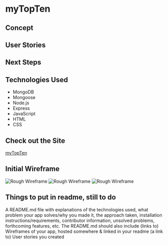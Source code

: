 # myTopTen

## Concept

## User Stories



## Next Steps

## Technologies Used
- MongoDB
- Mongoose
- Node.js
- Express
- JavaScript 
- HTML
- CSS

## Check out the Site
[myTopTen](https://mytopten.herokuapp.com/)

## Initial Wireframe
![Rough Wireframe](https://i.imgur.com/3XN2GXU.jpg)
![Rough Wireframe](https://i.imgur.com/VJeR7Zb.jpg)
![Rough Wireframe](https://i.imgur.com/s8BsTIz.jpg)

## Things to put in readme, still to do
A README.md file with explanations of the technologies used, what problem your app solves/why you made it, the approach taken, installation instructions/requirements, contributor information, unsolved problems, forthcoming features, etc. The README.md should also include
(links to) Wireframes of your app, hosted somewhere & linked in your readme
(a link to) User stories you created


